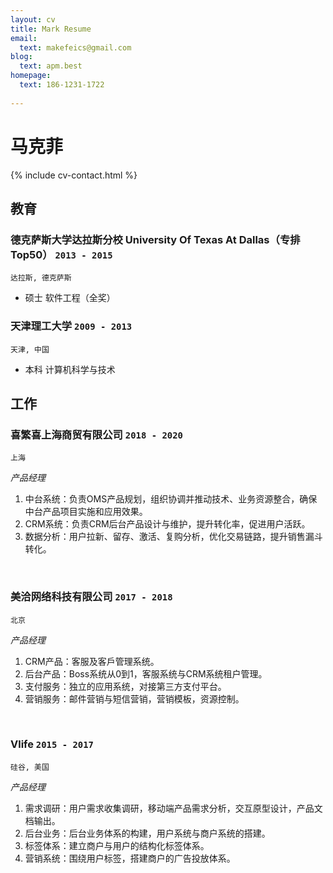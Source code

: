 ```yaml
---
layout: cv
title: Mark Resume
email:
  text: makefeics@gmail.com
blog:
  text: apm.best
homepage:
  text: 186-1231-1722
  
---
```


# 马克菲

<!--
include contact information from the front matter
Supported arguments:
    - homepage: url, text
    - phone
    - email
-->

{% include cv-contact.html %}

## 教育

### **德克萨斯大学达拉斯分校 University Of Texas At Dallas（专排Top50）** `2013 - 2015`

```
达拉斯, 德克萨斯 
```

- 硕士 软件工程（全奖）

### **天津理工大学** `2009 - 2013`

```
天津, 中国
```

- 本科 计算机科学与技术

## 工作

### **喜繁喜上海商贸有限公司** `2018 - 2020`

```
上海
```

_产品经理_<br>





1. 中台系统：负责OMS产品规划，组织协调并推动技术、业务资源整合，确保中台产品项目实施和应用效果。
2. CRM系统：负责CRM后台产品设计与维护，提升转化率，促进用户活跃。
3. 数据分析：用户拉新、留存、激活、复购分析，优化交易链路，提升销售漏斗转化。
<br/>

### **美洽网络科技有限公司** `2017 - 2018`

```
北京
```

_产品经理_<br>


1. CRM产品：客服及客戶管理系统。
2. 后台产品：Boss系统从0到1，客服系统与CRM系统租户管理。
3. 支付服务：独立的应用系统，对接第三方支付平台。
4. 营销服务：邮件营销与短信营销，营销模板，资源控制。
<br/>


### **Vlife** `2015 - 2017`

```
硅谷, 美国
```

_产品经理_<br>



1. 需求调研：用户需求收集调研，移动端产品需求分析，交互原型设计，产品文档输出。
2. 后台业务：后台业务体系的构建，用户系统与商户系统的搭建。
3. 标签体系：建立商户与用户的结构化标签体系。
4. 营销系统：围绕用户标签，搭建商户的广告投放体系。




